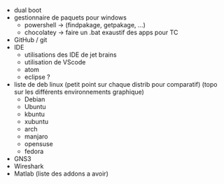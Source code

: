 - dual boot
- gestionnaire de paquets pour windows
  - powershell -> (findpakage, getpakage, ...)
  - chocolatey -> faire un .bat exaustif des apps pour TC
- GitHub / git
- IDE
  - utilisations des IDE de jet brains
  - utilisation de VScode
  - atom
  - eclipse ?
- liste de deb linux (petit point sur chaque distrib pour comparatif) (topo sur les différents environnements graphique)
  - Debian
  - Ubuntu
  - kbuntu
  - xubuntu
  - arch
  - manjaro
  - opensuse
  - fedora
- GNS3
- Wireshark
- Matlab (liste des addons a avoir)
